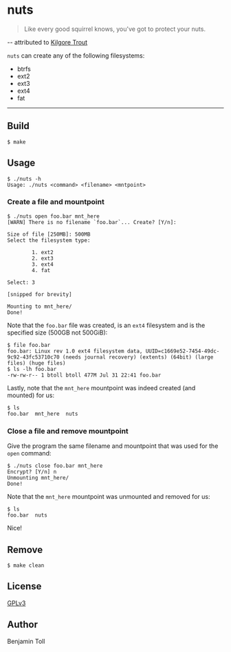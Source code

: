 # nuts

> Like every good squirrel knows, you've got to protect your nuts.

-- attributed to [Kilgore Trout]

`nuts` can create any of the following filesystems:

- btrfs
- ext2
- ext3
- ext4
- fat

---

## Build

```
$ make
```

## Usage

```
$ ./nuts -h
Usage: ./nuts <command> <filename> <mntpoint>
```

### Create a file and mountpoint

```
$ ./nuts open foo.bar mnt_here
[WARN] There is no filename `foo.bar`... Create? [Y/n]:

Size of file [250MB]: 500MB
Select the filesystem type:

        1. ext2
        2. ext3
        3. ext4
        4. fat

Select: 3

[snipped for brevity]

Mounting to mnt_here/
Done!
```

Note that the `foo.bar` file was created, is an `ext4` filesystem and is the specified size (500GB not 500GiB):

```
$ file foo.bar
foo.bar: Linux rev 1.0 ext4 filesystem data, UUID=c1669e52-7454-49dc-9c92-43fc53710c70 (needs journal recovery) (extents) (64bit) (large files) (huge files)
$ ls -lh foo.bar
-rw-rw-r-- 1 btoll btoll 477M Jul 31 22:41 foo.bar
```

Lastly, note that the `mnt_here` mountpoint was indeed created (and mounted) for us:

```
$ ls
foo.bar  mnt_here  nuts
```

### Close a file and remove mountpoint

Give the program the same filename and mountpoint that was used for the `open` command:

```
$ ./nuts close foo.bar mnt_here
Encrypt? [Y/n] n
Unmounting mnt_here/
Done!
```

Note that the `mnt_here` mountpoint was unmounted and removed for us:

```
$ ls
foo.bar  nuts
```

Nice!

## Remove

```
$ make clean
```

## License

[GPLv3](COPYING)

## Author

Benjamin Toll

[Kilgore Trout]: https://en.wikipedia.org/wiki/Kilgore_Trout

